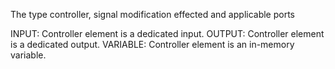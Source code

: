 The type controller, signal modification effected and applicable ports

INPUT: Controller element is a dedicated input.
OUTPUT: Controller element is a dedicated output.
VARIABLE: Controller element is an in-memory variable.
